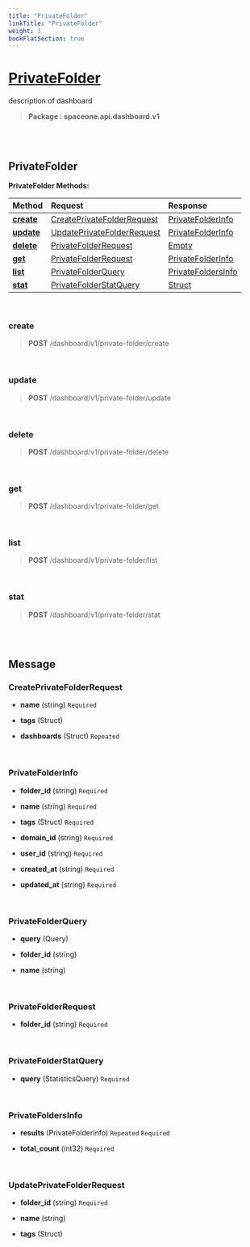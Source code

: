 ```yaml
---
title: "PrivateFolder"
linkTitle: "PrivateFolder"
weight: 3
bookFlatSection: true
---
```

# [PrivateFolder](#PrivateFolder)
description of dashboard


>  **Package : spaceone.api.dashboard.v1**

<br>
<br>

## PrivateFolder





**PrivateFolder Methods:**


| Method | Request | Response |
| :----- | :-------- | :-------- |
| [**create**](./PrivateFolder#create) | [CreatePrivateFolderRequest](PrivateFolder#createprivatefolderrequest) | [PrivateFolderInfo](PrivateFolder#privatefolderinfo) |
| [**update**](./PrivateFolder#update) | [UpdatePrivateFolderRequest](PrivateFolder#updateprivatefolderrequest) | [PrivateFolderInfo](PrivateFolder#privatefolderinfo) |
| [**delete**](./PrivateFolder#delete) | [PrivateFolderRequest](PrivateFolder#privatefolderrequest) | [Empty](PrivateFolder#empty) |
| [**get**](./PrivateFolder#get) | [PrivateFolderRequest](PrivateFolder#privatefolderrequest) | [PrivateFolderInfo](PrivateFolder#privatefolderinfo) |
| [**list**](./PrivateFolder#list) | [PrivateFolderQuery](PrivateFolder#privatefolderquery) | [PrivateFoldersInfo](PrivateFolder#privatefoldersinfo) |
| [**stat**](./PrivateFolder#stat) | [PrivateFolderStatQuery](PrivateFolder#privatefolderstatquery) | [Struct](PrivateFolder#struct) |



    
<br>

### create





> **POST** /dashboard/v1/private-folder/create
>






    
<br>

### update





> **POST** /dashboard/v1/private-folder/update
>






    
<br>

### delete





> **POST** /dashboard/v1/private-folder/delete
>






    
<br>

### get





> **POST** /dashboard/v1/private-folder/get
>






    
<br>

### list





> **POST** /dashboard/v1/private-folder/list
>






    
<br>

### stat





> **POST** /dashboard/v1/private-folder/stat
>






    


<br>
<br>

## Message



### CreatePrivateFolderRequest
* **name** (string)   `Required` 

    
* **tags** (Struct)  

    
* **dashboards** (Struct)  `Repeated`   

    <br>

### PrivateFolderInfo
* **folder_id** (string)   `Required` 

    
* **name** (string)   `Required` 

    
* **tags** (Struct)   `Required` 

    
* **domain_id** (string)   `Required` 

    
* **user_id** (string)   `Required` 

    
* **created_at** (string)   `Required` 

    
* **updated_at** (string)   `Required` 

    <br>

### PrivateFolderQuery
* **query** (Query)  

    
* **folder_id** (string)  

    
* **name** (string)  

    <br>

### PrivateFolderRequest
* **folder_id** (string)   `Required` 

    <br>

### PrivateFolderStatQuery
* **query** (StatisticsQuery)   `Required` 

    <br>

### PrivateFoldersInfo
* **results** (PrivateFolderInfo)  `Repeated`    `Required` 

    
* **total_count** (int32)   `Required` 

    <br>

### UpdatePrivateFolderRequest
* **folder_id** (string)   `Required` 

    
* **name** (string)  

    
* **tags** (Struct)  

    <br>
